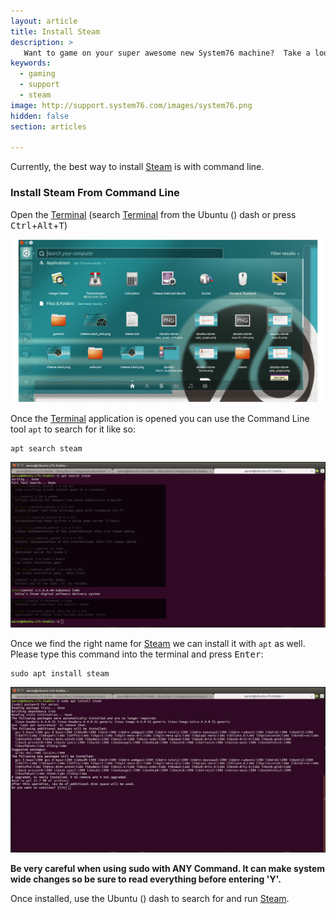 ```yaml
---
layout: article
title: Install Steam
description: >
   Want to game on your super awesome new System76 machine?  Take a look at these instructions to install Steam, a marketplace for hundreds of Linux games.
keywords:
  - gaming
  - support
  - steam
image: http://support.system76.com/images/system76.png
hidden: false
section: articles

---
```


Currently, the best way to install <u>Steam</u> is with command line.

### Install Steam From Command Line

Open the <u>Terminal</u> (search <u>Terminal</u> from the Ubuntu (<i class="fl-ubuntu"></i>) dash or press <kbd>Ctrl</kbd>+<kbd>Alt</kbd>+<kbd>T</kbd>)

![Ubuntu Deskop](/images/general/open-dash_min.png)

Once the <u>Terminal</u> application is opened you can use the Command Line tool `apt` to search for it like so:

```
apt search steam
```

![Terminal](/images/steam/Install-SteamCLI-16.04.png)

Once we find the right name for <u>Steam</u> we can install it with `apt` as well. Please type this command into the terminal and press <kbd>Enter</kbd>:

```
sudo apt install steam
```

![Terminal](/images/steam/Install-SteamCLI_P2-16.04.png)

**Be very careful when using sudo with ANY Command. It can make system wide changes so be sure to read everything before entering 'Y'.**

Once installed, use the Ubuntu (<i class="fl-ubuntu"></i>) dash to search for and run <u>Steam</u>.
